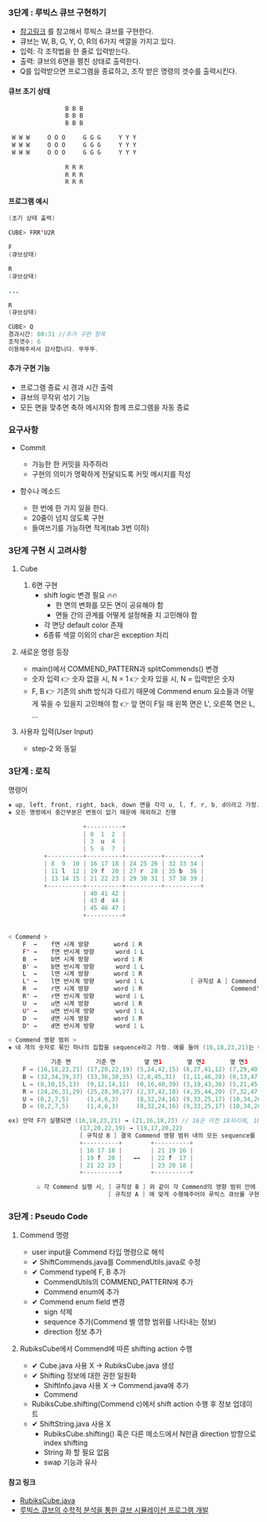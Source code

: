 ### 3단계 : 루빅스 큐브 구현하기

- [참고링크](https://cube3x3.com/%ED%81%90%EB%B8%8C%EB%A5%BC-%EB%A7%9E%EC%B6%94%EB%8A%94-%EB%B0%A9/#notation) 를 참고해서 루빅스 큐브를 구현한다.
- 큐브는 W, B, G, Y, O, R의 6가지 색깔을 가지고 있다.
- 입력: 각 조작법을 한 줄로 입력받는다.
- 출력: 큐브의 6면을 펼친 상태로 출력한다.
- Q를 입력받으면 프로그램을 종료하고, 조작 받은 명령의 갯수를 출력시킨다.




#### 큐브 초기 상태
```java
                B B B  
                B B B
                B B B

 W W W     O O O     G G G     Y Y Y 
 W W W     O O O     G G G     Y Y Y 
 W W W     O O O     G G G     Y Y Y 
 
                R R R 
                R R R 
                R R R 

```
#### 프로그램 예시
```java
(초기 상태 출력)

CUBE> FRR'U2R

F
(큐브상태)

R
(큐브상태)

...

R
(큐브상태)

CUBE> Q
경과시간: 00:31 //추가 구현 항목
조작갯수: 6
이용해주셔서 감사합니다. 뚜뚜뚜.

```

#### 추가 구현 기능
- 프로그램 종료 시 경과 시간 출력
- 큐브의 무작위 섞기 기능
- 모든 면을 맞추면 축하 메시지와 함께 프로그램을 자동 종료


### 요구사항 
- Commit 
    - 가능한 한 커밋을 자주하라
    - 구현의 의미가 명확하게 전달되도록 커밋 메시지를 작성
    
- 함수나 메소드
    - 한 번에 한 가지 일을 한다.
    - 20줄이 넘지 않도록 구현
    - 들여쓰기를 가능하면 적게(tab 3번 이하)
    
### 3단계 구현 시 고려사항
1. Cube
    1. 6면 구현
        - shift logic 변경 필요 🔥🔥
            - 한 면의 변화를 모든 면이 공유해야 함
            - 면들 간의 관계를 어떻게 설정해줄 지 고민해야 함
        - 각 면당 default color 존재
        - 6종류 색깔 이외의 char은 exception 처리
        
2. 새로운 명령 등장
    - main()에서 COMMEND_PATTERN과 splitCommends() 변경
    - 숫자 입력
        👉 숫자 없을 시, N = 1
        👉 숫자 있을 시, N = 입력받은 숫자
    - F, B
        👉 기존의 shift 방식과 다르기 때문에 Commend enum 요소들과 어떻게 묶을 수 있을지 고민해야 함
        👉 앞 면이 F일 때 왼쪽 면은 L', 오른쪽 면은 L, ... 
    
3. 사용자 입력(User Input)
   - step-2 와 동일
   

### 3단계 : 로직
명령어
```java
⁕ up, left, front, right, back, down 면을 각각 u, l, f, r, b, d이라고 가정.
⁕ 모든 명령에서 중간부분은 변동이 없기 때문에 제외하고 진행

                     +----------+
                     | 0  1  2  |
                     | 3  u  4  |
                     | 5  6  7  |
          +----------+----------+----------+----------+
          | 8  9  10 | 16 17 18 | 24 25 26 | 32 33 34 |
          | 11 l  12 | 19 f  20 | 27 r  28 | 35 b  36 | 
          | 13 14 15 | 21 22 23 | 29 30 31 | 37 38 39 |
          +----------+----------+----------+----------+
                     | 40 41 42 |
                     | 43 d  44 |
                     | 45 46 47 |
                     +----------+


< Commend > 
    F  →    f면 시계 방향       word 1 R
    F' →    f면 반시계 방향      word 1 L
    B  →    b면 시계 방향       word 1 R
    B' →    b면 반시계 방향      word 1 L
    L  →    l면 시계 방향       word 1 R
    L' →    l면 반시계 방향      word 1 L             [ 규칙성 A ] Commend 일 시에는 word 1 R
    R  →    r면 시계 방향       word 1 R                         Commend'일 시에는 word 1 L
    R' →    r면 반시계 방향      word 1 L
    U  →    u면 시계 방향       word 1 R
    U' →    u면 반시계 방향      word 1 L
    D  →    d면 시계 방향       word 1 R
    D' →    d면 반시계 방향      word 1 L

< Commend 영향 범위 > 
⁕ 네 개의 숫자로 묶인 하나의 집합을 sequence라고 가정. 예를 들어 (16,18,23,21)는 하나의 sequence.

            기준 면       기준 면        옆 면1       옆 면2       옆 면3
    F = (16,18,23,21) (17,20,22,19) (5,24,42,15) (6,27,41,12) (7,29,40,10)
    B = (32,34,39,37) (33,36,38,35) (2,8,45,31)  (1,11,46,28) (0,13,47,26) 
    L = (8,10,15,13)  (9,12,14,11)  (0,16,40,39) (3,19,43,36) (5,21,45,34)
    R = (24,26,31,29) (25,28,30,27) (2,37,42,18) (4,35,44,20) (7,32,47,23) 
    U = (0,2,7,5)     (1,4,6,3)     (8,32,24,16) (9,33,25,17) (10,34,26,18)
    D = (0,2,7,5)     (1,4,6,3)     (8,32,24,16) (9,33,25,17) (10,34,26,18)

ex) 만약 F가 실행되면 (16,18,23,21) → (21,16,18,23) // 16은 이전 18자리에, 18은 이전 23자리에, ...
                    (17,20,22,19) → (19,17,20,22)
                    [ 규칙성 B ] 결국 Commend 영향 범위 내의 모든 sequence를 'sequence 1 R' 해준 결과와 같다
                    +----------+        +----------+
                    | 16 17 18 |        | 21 19 16 |
                    | 19 f  20 |   →→   | 22 f  17 |  
                    | 21 22 23 |        | 23 20 18 |
                    +----------+        +----------+

        ∴ 각 Commend 실행 시, [ 규칙성 B ] 와 같이 각 Commend의 영향 범위 안에 있는 모든 sequence를,
                            [ 규칙성 A ] 에 맞게 수행해주어야 루빅스 큐브를 구현할 수 있다.
```

### 3단계 : Pseudo Code

1. Commend 명령
    - user input을 Commend 타입 명령으로 해석
    - ✔ ShiftCommends.java를 CommendUtils.java로 수정
    - ✔ Commend type에 F, B 추가
        - CommendUtils의 COMMEND_PATTERN에 추가
        - Commend enum에 추가
    - ✔ Commend enum field 변경
        - sign 삭제
        - sequence 추가(Commend 별 영향 범위를 나타내는 정보)
        - direction 정보 추가

2. RubiksCube에서 Commend에 따른 shifting action 수행
    - ✔ Cube.java 사용 X → RubiksCube.java 생성
    - ✔ Shifting 정보에 대한 권한 일원화
        - ShiftInfo.java 사용 X → Commend.java에 추가
        - Commend
    - RubiksCube.shifting(Commend c)에서 shift action 수행 후 정보 업데이트
    - ✔ ShiftString.java 사용 X
        - RubiksCube.shifting() 혹은 다른 메소드에서 N만큼 direction 방향으로 index shifting
        - String 화 할 필요 없음
        - swap 기능과 유사
        
    


#### 참고 링크
- [RubiksCube.java](http://symbolaris.com/orbital/Orbital-doc/examples/Algorithms/RubiksCube.java)
- [루빅스 큐브의 수학적 분석을 통한 큐브 시뮬레이션 프로그램 개발](https://steam.kofac.re.kr/wp-content/plugins/download-attachments/includes/download.php?id=7752)

